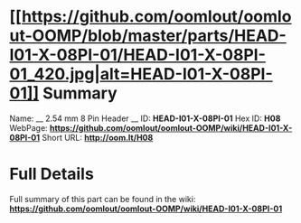 
[[https://github.com/oomlout/oomlout-OOMP/blob/master/parts/HEAD-I01-X-08PI-01/HEAD-I01-X-08PI-01_420.jpg|alt=HEAD-I01-X-08PI-01]] 
Summary
=================

Name: __ 2.54 mm 8 Pin Header __
ID: __HEAD-I01-X-08PI-01__
Hex ID: __H08__
WebPage: __https://github.com/oomlout/oomlout-OOMP/wiki/HEAD-I01-X-08PI-01__
Short URL: __http://oom.lt/H08__

Full Details
==========================
Full summary of this part can be found in the wiki:   
__https://github.com/oomlout/oomlout-OOMP/wiki/HEAD-I01-X-08PI-01__   

